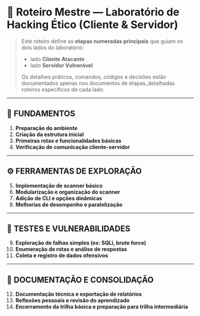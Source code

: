 # 📌 Roteiro Mestre — Laboratório de Hacking Ético (Cliente & Servidor)

> Este roteiro define as **etapas numeradas principais** que guiam os dois lados do laboratório:
> - lado **Cliente Atacante**
> - lado **Servidor Vulnerável**
>
> Os detalhes práticos, comandos, códigos e decisões estão documentados apenas nos documentos de etapas_detalhadas roteiros específicos de cada lado.

---

## 🧱 FUNDAMENTOS

1. **Preparação do ambiente**
2. **Criação da estrutura inicial**
3. **Primeiras rotas e funcionalidades básicas**
4. **Verificação de comunicação cliente-servidor**

---

## ⚙️ FERRAMENTAS DE EXPLORAÇÃO

5. **Implementação de scanner básico**
6. **Modularização e organização do scanner**
7. **Adição de CLI e opções dinâmicas**
8. **Melhorias de desempenho e paralelização**

---

## 🚨 TESTES E VULNERABILIDADES

9. **Exploração de falhas simples (ex: SQLi, brute force)**
10. **Enumeração de rotas e análise de respostas**
11. **Coleta e registro de dados ofensivos**

---

## 📖 DOCUMENTAÇÃO E CONSOLIDAÇÃO

12. **Documentação técnica e exportação de relatórios**
13. **Reflexões pessoais e revisão do aprendizado**
14. **Encerramento da trilha básica e preparação para trilha intermediária**
